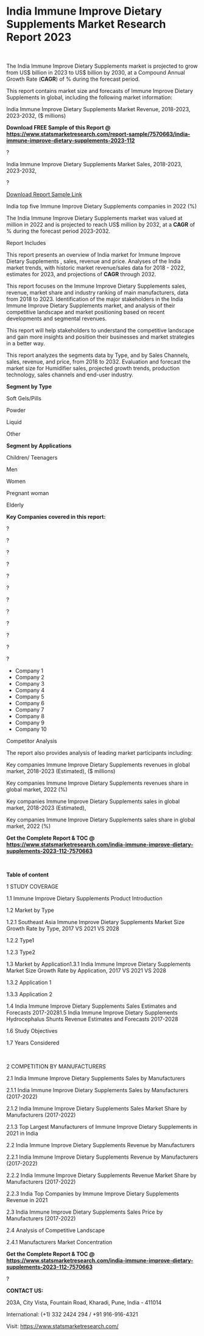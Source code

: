 <h1>India Immune Improve Dietary Supplements Market Research Report 2023</h1><br/><p>The India Immune Improve Dietary Supplements market is projected to grow from US$ billion in 2023 to US$ billion by 2030, at a Compound Annual Growth Rate (<strong>CAGR</strong>) of % during the forecast period.</p>
 
 
 
 <p>This report contains market size and forecasts of Immune Improve Dietary Supplements in global, including the following market information:</p>
 
 
 
 <p>India Immune Improve Dietary Supplements Market Revenue, 2018-2023, 2023-2032, ($ millions)</p>
 
 
 
 <div><b>Download FREE Sample of this Report @ <a href="https://www.statsmarketresearch.com/download-free-sample/7570663/india-immune-improve-dietary-supplements-2023-112">https://www.statsmarketresearch.com/report-sample/7570663/india-immune-improve-dietary-supplements-2023-112</a></b></div>
 
 
 
 <p>? </p>
 
 
 
 <p>India Immune Improve Dietary Supplements Market Sales, 2018-2023, 2023-2032,</p>
 
 
 
 <p>? </p>
 
 
 
 <p><a href="https://www.statsmarketresearch.com/download-free-sample/7570663/india-immune-improve-dietary-supplements-2023-112">Download Report Sample Link</a></p>
 
 
 
 <p>India top five Immune Improve Dietary Supplements companies in 2022 (%)</p>
 
 
 
 <p>The India Immune Improve Dietary Supplements market was valued at million in 2022 and is projected to reach US$ million by 2032, at a <strong>CAGR</strong> of % during the forecast period 2023-2032.</p>
 
 
 
 <p>Report Includes</p>
 
 
 
 <p>This report presents an overview of India market for Immune Improve Dietary Supplements , sales, revenue and price. Analyses of the India market trends, with historic market revenue/sales data for 2018 - 2022, estimates for 2023, and projections of <strong>CAGR</strong> through 2032.</p>
 
 
 
 <p>This report focuses on the Immune Improve Dietary Supplements sales, revenue, market share and industry ranking of main manufacturers, data from 2018 to 2023. Identification of the major stakeholders in the India Immune Improve Dietary Supplements market, and analysis of their competitive landscape and market positioning based on recent developments and segmental revenues.</p>
 
 
 
 <p>This report will help stakeholders to understand the competitive landscape and gain more insights and position their businesses and market strategies in a better way.</p>
 
 
 
 <p>This report analyzes the segments data by Type, and by Sales Channels, sales, revenue, and price, from 2018 to 2032. Evaluation and forecast the market size for Humidifier sales, projected growth trends, production technology, sales channels and end-user industry.</p>
 
 
 
 <p><strong>Segment by Type</strong></p>
 
 
 
 <p>Soft Gels/Pills</p>
 
 
 
 <p>Powder</p>
 
 
 
 <p>Liquid</p>
 
 
 
 <p>Other</p>
 
 
 
 <p><strong>Segment <strong><strong>by Applications</strong></strong></strong></p>
 
 
 
 <p>Children/ Teenagers</p>
 
 
 
 <p>Men</p>
 
 
 
 <p>Women</p>
 
 
 
 <p>Pregnant woman</p>
 
 
 
 <p>Elderly</p>
 
 
 
 <p><strong>Key Companies covered in this report:</strong></p>
 
 
 
 <p>? </p>
 
 
 
 <p>? </p>
 
 
 
 <p>? </p>
 
 
 
 <p>? </p>
 
 
 
 <p>? </p>
 
 
 
 <p>? </p>
 
 
 
 <p>? </p>
 
 
 
 <p>? </p>
 
 
 
 <p>? </p>
 
 
 
 <p>? </p>
 
 
 
 <p>? </p>
 
 
 
 <p>? </p>
 
 
 
 <ul>
 
 <li>Company 1</li>
 
 <li>Company 2</li>
 
 <li>Company 3</li>
 
 <li>Company 4</li>
 
 <li>Company 5</li>
 
 <li>Company 6</li>
 
 <li>Company 7</li>
 
 <li>Company 8</li>
 
 <li>Company 9</li>
 
 <li>Company 10</li>
 
 </ul>
 
 
 
 <p>Competitor Analysis</p>
 
 
 
 <p>The report also provides analysis of leading market participants including:</p>
 
 
 
 <p>Key companies Immune Improve Dietary Supplements revenues in global market, 2018-2023 (Estimated), ($ millions)</p>
 
 
 
 <p>Key companies Immune Improve Dietary Supplements revenues share in global market, 2022 (%)</p>
 
 
 
 <p>Key companies Immune Improve Dietary Supplements sales in global market, 2018-2023 (Estimated),</p>
 
 
 
 <p>Key companies Immune Improve Dietary Supplements sales share in global market, 2022 (%)</p>
 
 
 
 <div><b>Get the Complete Report & TOC @ <a href="https://www.statsmarketresearch.com/india-immune-improve-dietary-supplements-2023-112-7570663">https://www.statsmarketresearch.com/india-immune-improve-dietary-supplements-2023-112-7570663</a></b></div>
 
 
 
 <p><br />
 
 <b>Table of content</b></p>
 
 
 
 <p>1 STUDY COVERAGE<br />
 
 1.1 Immune Improve Dietary Supplements Product Introduction<br />
 
 1.2 Market by Type<br />
 
 1.2.1 Southeast Asia Immune Improve Dietary Supplements Market Size Growth Rate by Type, 2017 VS 2021 VS 2028<br />
 
 1.2.2 Type1<br />
 
 1.2.3 Type2<br />
 
 1.3 Market by Application1.3.1 India Immune Improve Dietary Supplements Market Size Growth Rate by Application, 2017 VS 2021 VS 2028<br />
 
 1.3.2 Application 1<br />
 
 1.3.3 Application 2<br />
 
 1.4 India Immune Improve Dietary Supplements Sales Estimates and Forecasts 2017-20281.5 India Immune Improve Dietary Supplements Hydrocephalus Shunts Revenue Estimates and Forecasts 2017-2028<br />
 
 1.6 Study Objectives<br />
 
 1.7 Years Considered<br />
 
 <br />
 
 2 COMPETITION BY MANUFACTURERS<br />
 
 2.1 India Immune Improve Dietary Supplements Sales by Manufacturers<br />
 
 2.1.1 India Immune Improve Dietary Supplements Sales by Manufacturers (2017-2022)<br />
 
 2.1.2 India Immune Improve Dietary Supplements Sales Market Share by Manufacturers (2017-2022)<br />
 
 2.1.3 Top Largest Manufacturers of Immune Improve Dietary Supplements in 2021 in India<br />
 
 2.2 India Immune Improve Dietary Supplements Revenue by Manufacturers<br />
 
 2.2.1 India Immune Improve Dietary Supplements Revenue by Manufacturers (2017-2022)<br />
 
 2.2.2 India Immune Improve Dietary Supplements Revenue Market Share by Manufacturers (2017-2022)<br />
 
 2.2.3 India Top Companies by Immune Improve Dietary Supplements Revenue in 2021<br />
 
 2.3 India Immune Improve Dietary Supplements Sales Price by Manufacturers (2017-2022)<br />
 
 2.4 Analysis of Competitive Landscape<br />
 
 2.4.1 Manufacturers Market Concentration</p>
 
 
 
 <div><b>Get the Complete Report & TOC @ <a href="https://www.statsmarketresearch.com/india-immune-improve-dietary-supplements-2023-112-7570663">https://www.statsmarketresearch.com/india-immune-improve-dietary-supplements-2023-112-7570663</a></b></div>
 
 
 
 <p>? </p>
 
 
 
 <p><b>CONTACT US:</b><br />
 
 203A, City Vista, Fountain Road, Kharadi, Pune, India - 411014<br />
 
 International: (+1) 332 2424 294 / +91 916-916-4321<br />
 
 Visit: <a href="https://www.statsmarketresearch.com/">https://www.statsmarketresearch.com/</a></p>